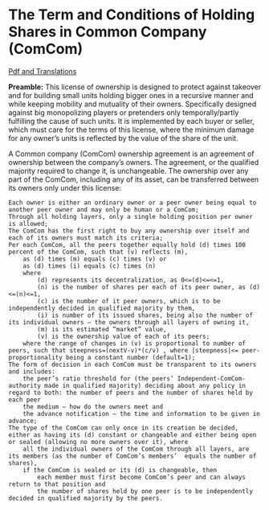 
# The Term and Conditions of Holding Shares in Common Company (ComCom)

[Pdf and Translations](http://yes-again-we-can.wikidot.com/term-and-conditions)

**Preamble:** This license of ownership is designed to protect against takeover and for building small units holding bigger ones in a recursive manner and while keeping mobility and mutuality of their owners. Specifically designed against big monopolizing players or pretenders only temporally/partly fulfilling the cause of such units. It is implemented by each buyer or seller, which must care for the terms of this license, where the minimum damage for any owner’s units is reflected by the value of the share of the unit.

A Common company (ComCom) ownership agreement is an agreement of ownership between the company’s owners. The agreement, or the qualified majority required to change it, is unchangeable. The ownership over any part of the ComCom, including any of its asset, can be transferred between its owners only under this license:

    Each owner is either an ordinary owner or a peer owner being equal to another peer owner and may only be human or a ComCom;
    Through all holding layers, only a single holding position per owner is allowed;
    The ComCom has the first right to buy any ownership over itself and each of its owners must match its criteria;
    Per each ComCom, all the peers together equally hold (d) times 100 percent of the ComCom, such that (v) reflects (m),
        as (d) times (m) equals (c) times (v) or
        as (d) times (i) equals (c) times (n)
        where
            (d) represents its decentralization, as 0<=(d)<=<=1,
            (n) is the number of shares per each of its peer owner, as (d)<=(n)<=1,
            (c) is the number of it peer owners, which is to be independently decided in qualified majority by them,
            (i) is number of its issued shares, being also the number of its individual owners – the owners through all layers of owning it,
            (m) is its estimated “market” value,
            (v) is the ownership value of each of its peers;
        where the range of changes in (v) is proportional to number of peers, such that steepness=(nextV-v)*(c/v) , where |steepness|<= peer-proportionality being a constant number (default=1);
    The form of decision in each ComCom must be transparent to its owners and includes:
        the peer’s ratio threshold for (the peers’ Independent-ComCom-authority made in qualified majority) deciding about any policy in regard to both: the number of peers and the number of shares held by each peer
        the medium – how do the owners meet and
        the advance notification – the time and information to be given in advance;
    The type of the ComCom can only once in its creation be decided, either as having its (d) constant or changeable and either being open or sealed (allowing no more owners over it), where
        all the individual owners of the ComCom through all layers, are its members (as the number of ComCom’s members’  equals the number of shares),
        if the ComCom is sealed or its (d) is changeable, then
            each member must first become ComCom’s peer and can always return to that position and
            the number of shares held by one peer is to be independently decided in qualified majority by the peers.

